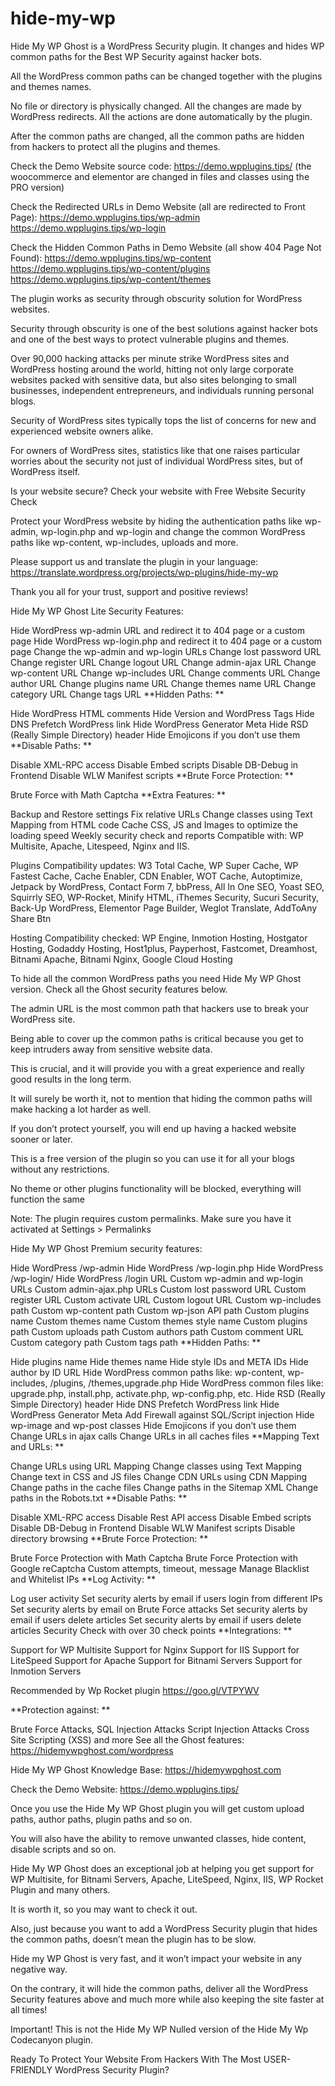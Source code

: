# hide-my-wp

Hide My WP Ghost is a WordPress Security plugin. It changes and hides WP common paths for the Best WP Security against hacker bots.

All the WordPress common paths can be changed together with the plugins and themes names.

No file or directory is physically changed. All the changes are made by WordPress redirects. All the actions are done automatically by the plugin.

After the common paths are changed, all the common paths are hidden from hackers to protect all the plugins and themes.


Check the Demo Website source code:
https://demo.wpplugins.tips/
(the woocommerce and elementor are changed in files and classes using the PRO version)

Check the Redirected URLs in Demo Website (all are redirected to Front Page):
https://demo.wpplugins.tips/wp-admin
https://demo.wpplugins.tips/wp-login

Check the Hidden Common Paths in Demo Website (all show 404 Page Not Found):
https://demo.wpplugins.tips/wp-content
https://demo.wpplugins.tips/wp-content/plugins
https://demo.wpplugins.tips/wp-content/themes

The plugin works as security through obscurity solution for WordPress websites.

Security through obscurity is one of the best solutions against hacker bots and one of the best ways to protect vulnerable plugins and themes.

Over 90,000 hacking attacks per minute strike WordPress sites and WordPress hosting around the world, hitting not only large corporate websites packed with sensitive data, but also sites belonging to small businesses, independent entrepreneurs, and individuals running personal blogs.

Security of WordPress sites typically tops the list of concerns for new and experienced website owners alike.

For owners of WordPress sites, statistics like that one raises particular worries about the security not just of individual WordPress sites, but of WordPress itself.

Is your website secure? Check your website with Free Website Security Check

Protect your WordPress website by hiding the authentication paths like wp-admin, wp-login.php and wp-login and change the common WordPress paths like wp-content, wp-includes, uploads and more.

Please support us and translate the plugin in your language:
https://translate.wordpress.org/projects/wp-plugins/hide-my-wp

Thank you all for your trust, support and positive reviews!

Hide My WP Ghost Lite Security Features:

Hide WordPress wp-admin URL and redirect it to 404 page or a custom page
Hide WordPress wp-login.php and redirect it to 404 page or a custom page
Change the wp-admin and wp-login URLs
Change lost password URL
Change register URL
Change logout URL
Change admin-ajax URL
Change wp-content URL
Change wp-includes URL
Change comments URL
Change author URL
Change plugins name URL
Change themes name URL
Change category URL
Change tags URL
**Hidden Paths: **

Hide WordPress HTML comments
Hide Version and WordPress Tags
Hide DNS Prefetch WordPress link
Hide WordPress Generator Meta
Hide RSD (Really Simple Directory) header
Hide Emojicons if you don’t use them
**Disable Paths: **

Disable XML-RPC access
Disable Embed scripts
Disable DB-Debug in Frontend
Disable WLW Manifest scripts
**Brute Force Protection: **

Brute Force with Math Captcha
**Extra Features: **

Backup and Restore settings
Fix relative URLs
Change classes using Text Mapping from HTML code
Cache CSS, JS and Images to optimize the loading speed
Weekly security check and reports
Compatible with: WP Multisite, Apache, Litespeed, Nginx and IIS.

Plugins Compatibility updates: W3 Total Cache, WP Super Cache, WP Fastest Cache, Cache Enabler, CDN Enabler,
WOT Cache, Autoptimize, Jetpack by WordPress, Contact Form 7, bbPress, All In One SEO, Yoast SEO, Squirrly SEO,
WP-Rocket, Minify HTML, iThemes Security, Sucuri Security, Back-Up WordPress, Elementor Page Builder,
Weglot Translate, AddToAny Share Btn

Hosting Compatibility checked: WP Engine, Inmotion Hosting, Hostgator Hosting, Godaddy Hosting, Host1plus,
Payperhost, Fastcomet, Dreamhost, Bitnami Apache, Bitnami Nginx, Google Cloud Hosting

To hide all the common WordPress paths you need Hide My WP Ghost version. Check all the Ghost security features below.

The admin URL is the most common path that hackers use to break your WordPress site.

Being able to cover up the common paths is critical because you get to keep intruders away from sensitive website data.

This is crucial, and it will provide you with a great experience and really good results in the long term.

It will surely be worth it, not to mention that hiding the common paths will make hacking a lot harder as well.

If you don’t protect yourself, you will end up having a hacked website sooner or later.

This is a free version of the plugin so you can use it for all your blogs without any restrictions.

No theme or other plugins functionality will be blocked, everything will function the same

Note: The plugin requires custom permalinks. Make sure you have it activated at Settings > Permalinks

Hide My WP Ghost Premium security features:

Hide WordPress /wp-admin
Hide WordPress /wp-login.php
Hide WordPress /wp-login/
Hide WordPress /login URL
Custom wp-admin and wp-login URLs
Custom admin-ajax.php URLs
Custom lost password URL
Custom register URL
Custom activate URL
Custom logout URL
Custom wp-includes path
Custom wp-content path
Custom wp-json API path
Custom plugins name
Custom themes name
Custom themes style name
Custom plugins path
Custom uploads path
Custom authors path
Custom comment URL
Custom category path
Custom tags path
**Hidden Paths: **

Hide plugins name
Hide themes name
Hide style IDs and META IDs
Hide author by ID URL
Hide WordPress common paths like: wp-content, wp-includes, /plugins, /themes,upgrade.php
Hide WordPress common files like: upgrade.php, install.php, activate.php, wp-config.php, etc.
Hide RSD (Really Simple Directory) header
Hide DNS Prefetch WordPress link
Hide WordPress Generator Meta
Add Firewall against SQL/Script injection
Hide wp-image and wp-post classes
Hide Emojicons if you don’t use them
Change URLs in ajax calls
Change URLs in all caches files
**Mapping Text and URLs: **

Change URLs using URL Mapping
Change classes using Text Mapping
Change text in CSS and JS files
Change CDN URLs using CDN Mapping
Change paths in the cache files
Change paths in the Sitemap XML
Change paths in the Robots.txt
**Disable Paths: **

Disable XML-RPC access
Disable Rest API access
Disable Embed scripts
Disable DB-Debug in Frontend
Disable WLW Manifest scripts
Disable directory browsing
**Brute Force Protection: **

Brute Force Protection with Math Captcha
Brute Force Protection with Google reCaptcha
Custom attempts, timeout, message
Manage Blacklist and Whitelist IPs
**Log Activity: **

Log user activity
Set security alerts by email if users login from different IPs
Set security alerts by email on Brute Force attacks
Set security alerts by email if users delete articles
Set security alerts by email if users delete articles
Security Check with over 30 check points
**Integrations: **

Support for WP Multisite
Support for Nginx
Support for IIS
Support for LiteSpeed
Support for Apache
Support for Bitnami Servers
Support for Inmotion Servers

Recommended by Wp Rocket plugin
https://goo.gl/VTPYWV

**Protection against: **

Brute Force Attacks,
SQL Injection Attacks
Script Injection Attacks
Cross Site Scripting (XSS)
and more
See all the Ghost features:
https://hidemywpghost.com/wordpress

Hide My WP Ghost Knowledge Base:
https://hidemywpghost.com

Check the Demo Website:
https://demo.wpplugins.tips/

Once you use the Hide My WP Ghost plugin you will get custom upload paths, author paths, plugin paths and so on.

You will also have the ability to remove unwanted classes, hide content, disable scripts and so on.

Hide My WP Ghost does an exceptional job at helping you get support for WP Multisite, for Bitnami Servers, Apache, LiteSpeed, Nginx, IIS, WP Rocket Plugin and many others.

It is worth it, so you may want to check it out.

Also, just because you want to add a WordPress Security plugin that hides the common paths, doesn’t mean the plugin has to be slow.

Hide my WP Ghost is very fast, and it won’t impact your website in any negative way.

On the contrary, it will hide the common paths, deliver all the WordPress Security features above and much more while also keeping the site faster at all times!

Important! This is not the Hide My WP Nulled version of the Hide My Wp Codecanyon plugin.

Ready To Protect Your Website From Hackers With The Most USER-FRIENDLY WordPress Security Plugin?
